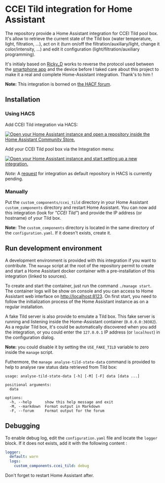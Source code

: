 # CCEI Tild integration for Home Assistant

The repository provide a Home Assistant integration for CCEI Tild pool box. It's allow to retrieve
the current state of the Tild box (water temperature, light, filtration, ...), act on it (turn on/off
the filtration/auxiliary/light, change it color/intensity, ...) and edit it configuration
(light/filtration/auxiliary programming).

It's initialy based on [Ricky_D](https://forum.hacf.fr/u/Ricky_D) works to reverse the protocol used
between the [smartphone app](https://play.google.com/store/apps/details?id=com.ccei.tild) and the
device before I taked care about this project to make it a real and complete Home-Assistant
integration. Thank's to him !

**Note:** This integration is borned on [the HACF forum](https://forum.hacf.fr/t/tild-piscine/22627).

## Installation

### Using HACS

Add CCEI Tild integration via HACS:

[![Open your Home Assistant instance and open a repository inside the Home Assistant Community Store.](https://my.home-assistant.io/badges/hacs_repository.svg)](https://my.home-assistant.io/redirect/hacs_repository/?owner=brenard&repository=ccei-tild-custom-component&category=integration)

Add your CCEI Tild pool box via the Integration menu:

[![Open your Home Assistant instance and start setting up a new integration.](https://my.home-assistant.io/badges/config_flow_start.svg)](https://my.home-assistant.io/redirect/config_flow_start/?domain=ccei_tild)

_Note:_ A [request](https://github.com/hacs/default/pull/2160) for integration as default repository
in HACS is currently pending.

### Manually

Put the `custom_components/ccei_tild` directory in your Home Assistant `custom_components` directory
and restart Home Assistant. You can now add this integration (look for _"CCEI Tild"_) and provide the
IP address (or hostname) of your Tild box.

__Note:__ The `custom_components` directory is located in the same directory of the
`configuration.yaml`. If it doesn't exists, create it.

## Run development environment

A development environment is provided with this integration if you want to contribute. The `manage`
script at the root of the repository permit to create and start a Home Assistant docker container
with a pre-installation of this integration (linked to sources).

To create and start the container, just run the command `./manage start`. The container logs will
be show on console and you can access to Home Assistant web interface on
[http://localhost:8123](http://localhost:8123). On first start, you need to follow the
initialization process of the Home Assistant instance as on a regular installation.

A fake Tild server is also provide to emulate a Tild box. This fake server is running and listening
inside the Home-Assistant container (`0.0.0.0:30302`). As a regular Tild box, it's could be
automatically discovered when you add the integration, or you could enter the `127.0.0.1` IP address
(or `localhost`) in the configuration dialog.

__Note:__ you could disable it by setting the `USE_FAKE_TILD` variable to zero inside the `manage` script.

Futhermore, the `manage analyse-tild-state-data` command is provided to help to analyse raw status
data retrieved from Tild box:

```
usage: analyse-tild-state-data [-h] [-M] [-F] data [data ...]

positional arguments:
  data

options:
  -h, --help      show this help message and exit
  -M, --markdown  Format output in Markdown
  -F, --forum     Format output for the forum
```

## Debugging

To enable debug log, edit the `configuration.yaml` file and locate the `logger` block. If it does not
exists, add it with the following content :

```yaml
logger:
  default: warn
  logs:
    custom_components.ccei_tild: debug
```

Don't forget to restart Home Assistant after.
